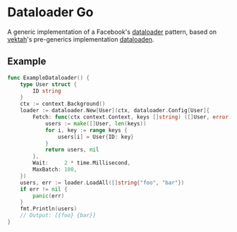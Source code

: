 # Dataloader Go

A generic implementation of a Facebook's
[dataloader](https://github.com/facebook/dataloader) pattern, based on
[vektah](https://github.com/vektah)'s pre-generics implementation
[dataloaden](https://github.com/vektah/dataloaden).

## Example

```go
func ExampleDataloader() {
	type User struct {
		ID string
	}
	ctx := context.Background()
	loader := dataloader.New[User](ctx, dataloader.Config[User]{
		Fetch: func(ctx context.Context, keys []string) ([]User, error) {
			users := make([]User, len(keys))
			for i, key := range keys {
				users[i] = User{ID: key}
			}
			return users, nil
		},
		Wait:     2 * time.Millisecond,
		MaxBatch: 100,
	})
	users, err := loader.LoadAll([]string{"foo", "bar"})
	if err != nil {
		panic(err)
	}
	fmt.Println(users)
	// Output: [{foo} {bar}]
}
```
